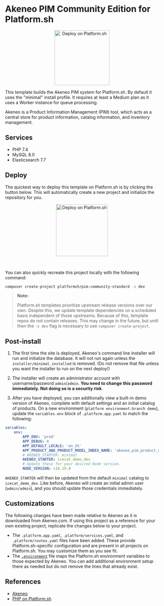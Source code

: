 # Akeneo PIM Community Edition for Platform.sh

<p align="center">
<a href="https://console.platform.sh/projects/create-project?template=https://raw.githubusercontent.com/platformsh/template-builder/master/templates/akeneo/.platform.template.yaml&utm_content=akeneo&utm_source=github&utm_medium=button&utm_campaign=deploy_on_platform">
    <img src="https://platform.sh/images/deploy/lg-blue.svg" alt="Deploy on Platform.sh" width="180px" />
</a>
</p>

This template builds the Akeneo PIM system for Platform.sh.  By default it uses the "minimal" install profile.  It requires at least a Medium plan as it uses a Worker instance for queue processing.

Akeneo is a Product Information Management (PIM) tool, which acts as a central store for product information, catalog information, and inventory management.

## Services

* PHP 7.4
* MySQL 8.0
* Elasticsearch 7.7

## Deploy

The quickest way to deploy this template on Platform.sh is by clicking the button below. 
This will automatically create a new project and initialize the repository for you.

<p align="center">
    <a href="https://console.platform.sh/projects/create-project?template=https://raw.githubusercontent.com/platformsh/template-builder/master/templates/akeneo/.platform.template.yaml&utm_content=akeneo&utm_source=github&utm_medium=button&utm_campaign=deploy_on_platform">
        <img src="https://platform.sh/images/deploy/lg-blue.svg" alt="Deploy on Platform.sh" width="170px" />
    </a>
</p>
<br/>

You can also quickly recreate this project locally with the following command:

```bash
composer create-project platformsh/pim-community-standard -s dev
```

> **Note:**    
>
> Platform.sh templates prioritize upstream release versions over our own. Despite this, we update template dependencies on a scheduled basis independent of those upstreams. Because of this, template repos do not contain releases. This may change in the future, but until then the `-s dev` flag is necessary to use `composer create-project`.

## Post-install

1. The first time the site is deployed, Akeneo's command line installer will run and initialize the database.  It will not run again unless the `installer/minimal.installed` is removed.  (Do not remove that file unless you want the installer to run on the next deploy!)

2. The installer will create an administrator account with username/password `admin`/`admin`.  **You need to change this password immediately. Not doing so is a security risk**.

3. After you have deployed, you can additionally view a built-in demo version of Akeneo, complete with default settings and an initial catalog of products. On a new environment (`platform environment:branch demo`), update the `variables.env` block of `.platform.app.yaml` to match the following:

```yaml
variables:
    env:
        APP_ENV: 'prod'
        APP_DEBUG: 0
        APP_DEFAULT_LOCALE: 'en_US'
        APP_PRODUCT_AND_PRODUCT_MODEL_INDEX_NAME: 'akeneo_pim_product_and_product_model'
        # AKENEO_STARTER: minimal
        AKENEO_STARTER: icecat_demo_dev
        # Update these for your desired Node version.
        NODE_VERSION: v14.19.0
```

`AKENEO_STARTER` will then be updated from the default `minimal` catalog to `icecat_demo_dev`. Like before, Akeneo will create an initial admin user (`admin/admin`), and you should update those credentials immediately. 

## Customizations

The following changes have been made relative to Akeneo as it is downloaded from Akeneo.com.  If using this project as a reference for your own existing project, replicate the changes below to your project.

* The `.platform.app.yaml`, `.platform/services.yaml`, and `.platform/routes.yaml` files have been added.  These provide Platform.sh-specific configuration and are present in all projects on Platform.sh.  You may customize them as you see fit.
* The [`.environment`](.environment) file maps the Platform.sh environment variables to those expected by Akeneo.  You can add additional environment setup there as needed but do not remove the lines that already exist.

## References

* [Akeneo](https://www.akeneo.com/)
* [PHP on Platform.sh](https://docs.platform.sh/languages/php.html)
